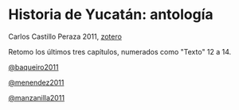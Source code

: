 # Historia de Yucatán: antología

Carlos Castillo Peraza 2011, [zotero](zotero://select/items/@castilloperaza2011)

Retomo los últimos tres capítulos, numerados como "Texto" 12 a 14.

[@baqueiro2011](@baqueiro2011.md)

[@menendez2011](@menendez2011.md)

[@manzanilla2011](@manzanilla2011.md)
